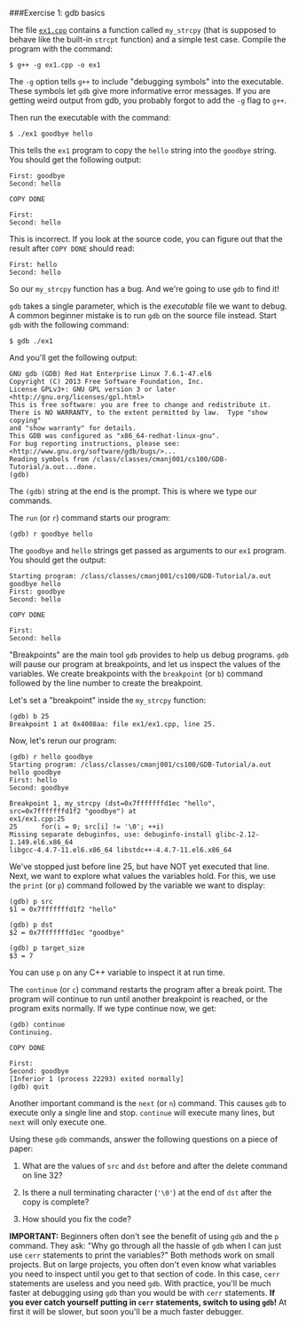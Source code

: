 ###Exercise 1: gdb basics

The file [`ex1.cpp`](ex1.cpp) contains a function called `my_strcpy` (that is supposed to behave like the built-in `strcpt` function) and a simple test case.
Compile the program with the command:
```
$ g++ -g ex1.cpp -o ex1
```
The `-g` option tells `g++` to include "debugging symbols" into the executable.
These symbols let `gdb` give more informative error messages.
If you are getting weird output from gdb, you probably forgot to add the `-g` flag to `g++`.

Then run the executable with the command:
```
$ ./ex1 goodbye hello
```
This tells the `ex1` program to copy the `hello` string into the `goodbye` string.
You should get the following output:
```
First: goodbye
Second: hello

COPY DONE

First:
Second: hello
```

This is incorrect.
If you look at the source code, you can figure out that the result after `COPY DONE` should read:
```
First: hello
Second: hello
```
So our `my_strcpy` function has a bug.
And we're going to use `gdb` to find it!

`gdb` takes a single parameter, which is the *executable* file we want to debug.
A common beginner mistake is to run `gdb` on the source file instead.
Start `gdb` with the following command:
```
$ gdb ./ex1
```
And you'll get the following output:
```
GNU gdb (GDB) Red Hat Enterprise Linux 7.6.1-47.el6
Copyright (C) 2013 Free Software Foundation, Inc.
License GPLv3+: GNU GPL version 3 or later <http://gnu.org/licenses/gpl.html>
This is free software: you are free to change and redistribute it.
There is NO WARRANTY, to the extent permitted by law.  Type "show copying"
and "show warranty" for details.
This GDB was configured as "x86_64-redhat-linux-gnu".
For bug reporting instructions, please see:
<http://www.gnu.org/software/gdb/bugs/>...
Reading symbols from /class/classes/cmanj001/cs100/GDB-Tutorial/a.out...done.
(gdb)
```
The `(gdb)` string at the end is the prompt.
This is where we type our commands.

The `run` (or `r`) command starts our program:
```
(gdb) r goodbye hello
```
The `goodbye` and `hello` strings get passed as arguments to our `ex1` program.
You should get the output:
```
Starting program: /class/classes/cmanj001/cs100/GDB-Tutorial/a.out goodbye hello
First: goodbye
Second: hello

COPY DONE

First:
Second: hello
```

"Breakpoints" are the main tool `gdb` provides to help us debug programs.
`gdb` will pause our program at breakpoints, and let us inspect the values of the variables.
We create breakpoints with the `breakpoint` (or `b`) command followed by the line number to create the breakpoint.

Let's set a "breakpoint" inside the `my_strcpy` function:
```
(gdb) b 25
Breakpoint 1 at 0x4008aa: file ex1/ex1.cpp, line 25.
```

Now, let's rerun our program:
```
(gdb) r hello goodbye
Starting program: /class/classes/cmanj001/cs100/GDB-Tutorial/a.out hello goodbye
First: hello
Second: goodbye

Breakpoint 1, my_strcpy (dst=0x7fffffffd1ec "hello", src=0x7fffffffd1f2 "goodbye") at
ex1/ex1.cpp:25
25      for(i = 0; src[i] != '\0'; ++i)
Missing separate debuginfos, use: debuginfo-install glibc-2.12-1.149.el6.x86_64
libgcc-4.4.7-11.el6.x86_64 libstdc++-4.4.7-11.el6.x86_64
```

We've stopped just before line 25, but have NOT yet executed that line.
Next, we want to explore what values the variables hold.
For this, we use the `print` (or `p`) command followed by the variable we want to display:
```
(gdb) p src
$1 = 0x7fffffffd1f2 "hello"

(gdb) p dst
$2 = 0x7fffffffd1ec "goodbye"

(gdb) p target_size
$3 = 7
```
You can use `p` on any C++ variable to inspect it at run time.

The `continue` (or `c`) command restarts the program after a break point.
The program will continue to run until another breakpoint is reached, or the program exits normally.
If we type continue now, we get:
```
(gdb) continue
Continuing.

COPY DONE

First:
Second: goodbye
[Inferior 1 (process 22293) exited normally]
(gdb) quit
```
Another important command is the `next` (or `n`) command.
This causes `gdb` to execute only a single line and stop.
`continue` will execute many lines, but `next` will only execute one.

Using these `gdb` commands, answer the following questions on a piece of paper:

1. What are the values of `src` and `dst` before and after the delete command on line 32?

2. Is there a null terminating character (`'\0'`) at the end of `dst` after the copy is complete?

3. How should you fix the code?

**IMPORTANT:**
Beginners often don't see the benefit of using `gdb` and the `p` command.
They ask: "Why go through all the hassle of `gdb` when I can just use `cerr` statements to print the variables?"
Both methods work on small projects.
But on large projects, you often don't even know what variables you need to inspect until you get to that section of code.
In this case, `cerr` statements are useless and you need `gdb`.
With practice, you'll be much faster at debugging using `gdb` than you would be with `cerr` statements.
**If you ever catch yourself putting in `cerr` statements, switch to using `gdb`!**
At first it will be slower, but soon you'll be a much faster debugger.

